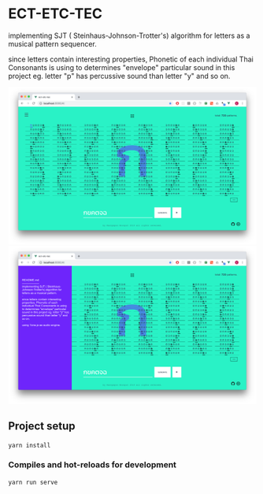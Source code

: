 # ECT-ETC-TEC

implementing 
SJT ( Steinhaus-Johnson-Trotter's) algorithm for letters as a musical pattern sequencer.

since letters contain interesting properties,
Phonetic of each individual Thai Consonants 
is using to determines "envelope" particular sound in this project
eg. letter "p" has percussive sound than letter "y"
and so on.

![Alt text](./src/assets/img/1.png?raw=true "Title")
![Alt text](./src/assets/img/2.png?raw=true "Title")

## Project setup
```
yarn install
```
### Compiles and hot-reloads for development
```
yarn run serve
```